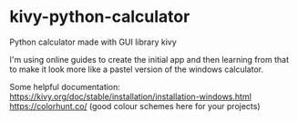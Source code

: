 # kivy-python-calculator
Python calculator made with GUI library kivy

I'm using online guides to create the initial app and then learning from that to make it look more like a pastel version of the windows calculator.

Some helpful documentation:
https://kivy.org/doc/stable/installation/installation-windows.html
https://colorhunt.co/ (good colour schemes here for your projects)
